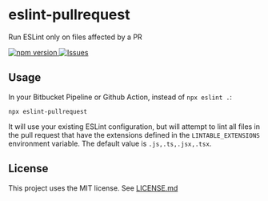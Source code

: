 # eslint-pullrequest

Run ESLint only on files affected by a PR

[ ![npm version](https://img.shields.io/npm/v/eslint-pullrequest.svg?style=flat) ](https://npmjs.org/package/eslint-pullrequest "View this project on npm") [ ![Issues](https://img.shields.io/github/issues/Sleavely/eslint-pullrequest.svg) ](https://github.com/Sleavely/eslint-pullrequest/issues)

## Usage

In your Bitbucket Pipeline or Github Action, instead of `npx eslint .`:
```
npx eslint-pullrequest
```

It will use your existing ESLint configuration, but will attempt to lint all files in the pull request that have the extensions defined in the `LINTABLE_EXTENSIONS` environment variable. The default value is `.js,.ts,.jsx,.tsx`.

## License

This project uses the MIT license. See [LICENSE.md](./LICENSE.md)
